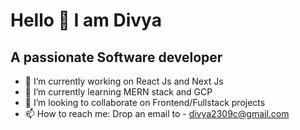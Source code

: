 <h1>Hello 👋 I am Divya</h1>
<h2>A passionate Software developer</h2>

- 🔭 I’m currently working on React Js and Next Js
- 🌱 I’m currently learning MERN stack and GCP
- 👯 I’m looking to collaborate on Frontend/Fullstack projects
- 📫 How to reach me: Drop an email to - divya2309c@gmail.com

<!--
**divyaChauhan96/divyaChauhan96** is a ✨ _special_ ✨ repository because its `README.md` (this file) appears on your GitHub profile.

Here are some ideas to get you started:

- 🔭 I’m currently working on ...
- 🌱 I’m currently learning ...
- 👯 I’m looking to collaborate on ...
- 🤔 I’m looking for help with ...
- 💬 Ask me about ...
- 📫 How to reach me: ...
- 😄 Pronouns: ...
- ⚡ Fun fact: ...
-->
